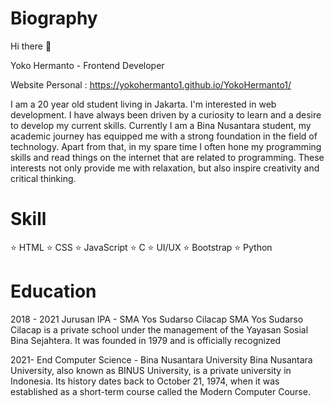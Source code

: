 # Biography
Hi there 👋

Yoko Hermanto - Frontend Developer

Website Personal : https://yokohermanto1.github.io/YokoHermanto1/

I am a 20 year old student living in Jakarta. I'm interested in web development. I have always been driven by a curiosity to learn and a desire to develop my current skills. 
Currently I am a Bina Nusantara student, my academic journey has equipped me with a strong foundation in the field of technology. Apart from that, in my spare time I often hone my programming skills and read things on the internet that are related to programming. 
These interests not only provide me with relaxation, but also inspire creativity and critical thinking.

# Skill
⭐ HTML
⭐ CSS
⭐ JavaScript
⭐ C
⭐ UI/UX
⭐ Bootstrap
⭐ Python

# Education
2018 - 2021
Jurusan IPA - SMA Yos Sudarso Cilacap
SMA Yos Sudarso Cilacap is a private school under the management of the Yayasan Sosial Bina Sejahtera. It was founded in 1979 and is officially recognized

2021- End
Computer Science - Bina Nusantara University
Bina Nusantara University, also known as BINUS University, is a private university in Indonesia. 
Its history dates back to October 21, 1974, when it was established as a short-term course called the Modern Computer Course.
